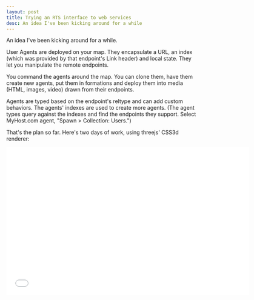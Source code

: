 ```yaml
---
layout: post
title: Trying an RTS interface to web services
desc: An idea I've been kicking around for a while
---
```


An idea I've been kicking around for a while.

User Agents are deployed on your map. They encapsulate a URL, an index (which was provided by that endpoint's Link header) and local state. They let you manipulate the remote endpoints.

You command the agents around the map. You can clone them, have them create new agents, put them in formations and deploy them into media (HTML, images, video) drawn from their endpoints.

Agents are typed based on the endpoint's reltype and can add custom behaviors. The agents' indexes are used to create more agents. (The agent types query against the indexes and find the endpoints they support. Select MyHost.com agent, "Spawn&nbsp;>&nbsp;Collection:&nbsp;Users.")

That's the plan so far. Here's two days of work, using threejs' CSS3d renderer:

<iframe width="640" height="390" src="//www.youtube.com/embed/7rQbMg85q4Q" frameborder="0" allowfullscreen></iframe>
